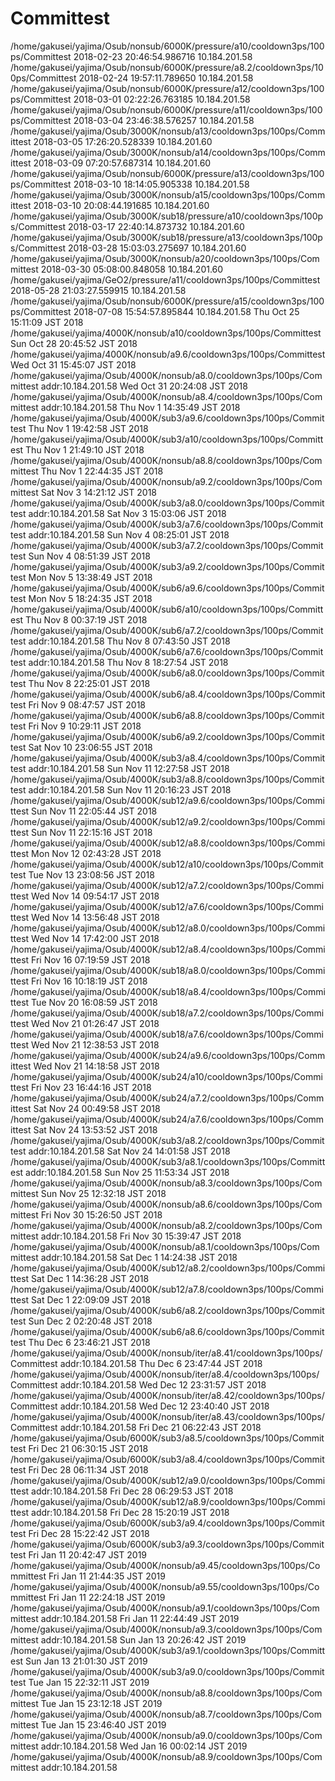 # Committest
  /home/gakusei/yajima/Osub/nonsub/6000K/pressure/a10/cooldown3ps/100ps/Committest 2018-02-23 20:46:54.986716 10.184.201.58
  /home/gakusei/yajima/Osub/nonsub/6000K/pressure/a8.2/cooldown3ps/100ps/Committest 2018-02-24 19:57:11.789650 10.184.201.58
  /home/gakusei/yajima/Osub/nonsub/6000K/pressure/a12/cooldown3ps/100ps/Committest 2018-03-01 02:22:26.763185 10.184.201.58
  /home/gakusei/yajima/Osub/nonsub/6000K/pressure/a11/cooldown3ps/100ps/Committest 2018-03-04 23:46:38.576257 10.184.201.58
  /home/gakusei/yajima/Osub/3000K/nonsub/a13/cooldown3ps/100ps/Committest 2018-03-05 17:26:20.528339 10.184.201.60
  /home/gakusei/yajima/Osub/3000K/nonsub/a14/cooldown3ps/100ps/Committest 2018-03-09 07:20:57.687314 10.184.201.60
  /home/gakusei/yajima/Osub/nonsub/6000K/pressure/a13/cooldown3ps/100ps/Committest 2018-03-10 18:14:05.905338 10.184.201.58
  /home/gakusei/yajima/Osub/3000K/nonsub/a15/cooldown3ps/100ps/Committest 2018-03-10 20:08:44.191685 10.184.201.60
  /home/gakusei/yajima/Osub/3000K/sub18/pressure/a10/cooldown3ps/100ps/Committest 2018-03-17 22:40:14.873732 10.184.201.60
  /home/gakusei/yajima/Osub/3000K/sub18/pressure/a13/cooldown3ps/100ps/Committest 2018-03-28 15:03:03.275697 10.184.201.60
  /home/gakusei/yajima/Osub/3000K/nonsub/a20/cooldown3ps/100ps/Committest 2018-03-30 05:08:00.848058 10.184.201.60
  /home/gakusei/yajima/GeO2/pressure/a11/cooldown3ps/100ps/Committest 2018-05-28 21:03:27.559915 10.184.201.58
  /home/gakusei/yajima/Osub/nonsub/6000K/pressure/a15/cooldown3ps/100ps/Committest 2018-07-08 15:54:57.895844 10.184.201.58
Thu Oct 25 15:11:09 JST 2018
/home/gakusei/yajima/4000K/nonsub/a10/cooldown3ps/100ps/Committest
Sun Oct 28 20:45:52 JST 2018
/home/gakusei/yajima/4000K/nonsub/a9.6/cooldown3ps/100ps/Committest
Wed Oct 31 15:45:07 JST 2018
/home/gakusei/yajima/Osub/4000K/nonsub/a8.0/cooldown3ps/100ps/Committest
addr:10.184.201.58
Wed Oct 31 20:24:08 JST 2018
/home/gakusei/yajima/Osub/4000K/nonsub/a8.4/cooldown3ps/100ps/Committest
addr:10.184.201.58
Thu Nov  1 14:35:49 JST 2018
/home/gakusei/yajima/Osub/4000K/sub3/a9.6/cooldown3ps/100ps/Committest
Thu Nov  1 19:42:58 JST 2018
/home/gakusei/yajima/Osub/4000K/sub3/a10/cooldown3ps/100ps/Committest
Thu Nov  1 21:49:10 JST 2018
/home/gakusei/yajima/Osub/4000K/nonsub/a8.8/cooldown3ps/100ps/Committest
Thu Nov  1 22:44:35 JST 2018
/home/gakusei/yajima/Osub/4000K/nonsub/a9.2/cooldown3ps/100ps/Committest
Sat Nov  3 14:21:12 JST 2018
/home/gakusei/yajima/Osub/4000K/sub3/a8.0/cooldown3ps/100ps/Committest
addr:10.184.201.58
Sat Nov  3 15:03:06 JST 2018
/home/gakusei/yajima/Osub/4000K/sub3/a7.6/cooldown3ps/100ps/Committest
addr:10.184.201.58
Sun Nov  4 08:25:01 JST 2018
/home/gakusei/yajima/Osub/4000K/sub3/a7.2/cooldown3ps/100ps/Committest
Sun Nov  4 08:51:39 JST 2018
/home/gakusei/yajima/Osub/4000K/sub3/a9.2/cooldown3ps/100ps/Committest
Mon Nov  5 13:38:49 JST 2018
/home/gakusei/yajima/Osub/4000K/sub6/a9.6/cooldown3ps/100ps/Committest
Mon Nov  5 18:24:35 JST 2018
/home/gakusei/yajima/Osub/4000K/sub6/a10/cooldown3ps/100ps/Committest
Thu Nov  8 00:37:19 JST 2018
/home/gakusei/yajima/Osub/4000K/sub6/a7.2/cooldown3ps/100ps/Committest
addr:10.184.201.58
Thu Nov  8 07:43:50 JST 2018
/home/gakusei/yajima/Osub/4000K/sub6/a7.6/cooldown3ps/100ps/Committest
addr:10.184.201.58
Thu Nov  8 18:27:54 JST 2018
/home/gakusei/yajima/Osub/4000K/sub6/a8.0/cooldown3ps/100ps/Committest
Thu Nov  8 22:25:01 JST 2018
/home/gakusei/yajima/Osub/4000K/sub6/a8.4/cooldown3ps/100ps/Committest
Fri Nov  9 08:47:57 JST 2018
/home/gakusei/yajima/Osub/4000K/sub6/a8.8/cooldown3ps/100ps/Committest
Fri Nov  9 10:29:11 JST 2018
/home/gakusei/yajima/Osub/4000K/sub6/a9.2/cooldown3ps/100ps/Committest
Sat Nov 10 23:06:55 JST 2018
/home/gakusei/yajima/Osub/4000K/sub3/a8.4/cooldown3ps/100ps/Committest
addr:10.184.201.58
Sun Nov 11 12:27:58 JST 2018
/home/gakusei/yajima/Osub/4000K/sub3/a8.8/cooldown3ps/100ps/Committest
addr:10.184.201.58
Sun Nov 11 20:16:23 JST 2018
/home/gakusei/yajima/Osub/4000K/sub12/a9.6/cooldown3ps/100ps/Committest
Sun Nov 11 22:05:44 JST 2018
/home/gakusei/yajima/Osub/4000K/sub12/a9.2/cooldown3ps/100ps/Committest
Sun Nov 11 22:15:16 JST 2018
/home/gakusei/yajima/Osub/4000K/sub12/a8.8/cooldown3ps/100ps/Committest
Mon Nov 12 02:43:28 JST 2018
/home/gakusei/yajima/Osub/4000K/sub12/a10/cooldown3ps/100ps/Committest
Tue Nov 13 23:08:56 JST 2018
/home/gakusei/yajima/Osub/4000K/sub12/a7.2/cooldown3ps/100ps/Committest
Wed Nov 14 09:54:17 JST 2018
/home/gakusei/yajima/Osub/4000K/sub12/a7.6/cooldown3ps/100ps/Committest
Wed Nov 14 13:56:48 JST 2018
/home/gakusei/yajima/Osub/4000K/sub12/a8.0/cooldown3ps/100ps/Committest
Wed Nov 14 17:42:00 JST 2018
/home/gakusei/yajima/Osub/4000K/sub12/a8.4/cooldown3ps/100ps/Committest
Fri Nov 16 07:19:59 JST 2018
/home/gakusei/yajima/Osub/4000K/sub18/a8.0/cooldown3ps/100ps/Committest
Fri Nov 16 10:18:19 JST 2018
/home/gakusei/yajima/Osub/4000K/sub18/a8.4/cooldown3ps/100ps/Committest
Tue Nov 20 16:08:59 JST 2018
/home/gakusei/yajima/Osub/4000K/sub18/a7.2/cooldown3ps/100ps/Committest
Wed Nov 21 01:26:47 JST 2018
/home/gakusei/yajima/Osub/4000K/sub18/a7.6/cooldown3ps/100ps/Committest
Wed Nov 21 12:38:53 JST 2018
/home/gakusei/yajima/Osub/4000K/sub24/a9.6/cooldown3ps/100ps/Committest
Wed Nov 21 14:18:58 JST 2018
/home/gakusei/yajima/Osub/4000K/sub24/a10/cooldown3ps/100ps/Committest
Fri Nov 23 16:44:16 JST 2018
/home/gakusei/yajima/Osub/4000K/sub24/a7.2/cooldown3ps/100ps/Committest
Sat Nov 24 00:49:58 JST 2018
/home/gakusei/yajima/Osub/4000K/sub24/a7.6/cooldown3ps/100ps/Committest
Sat Nov 24 13:53:52 JST 2018
/home/gakusei/yajima/Osub/4000K/sub3/a8.2/cooldown3ps/100ps/Committest
addr:10.184.201.58
Sat Nov 24 14:01:58 JST 2018
/home/gakusei/yajima/Osub/4000K/sub3/a8.1/cooldown3ps/100ps/Committest
addr:10.184.201.58
Sun Nov 25 11:53:34 JST 2018
/home/gakusei/yajima/Osub/4000K/nonsub/a8.3/cooldown3ps/100ps/Committest
Sun Nov 25 12:32:18 JST 2018
/home/gakusei/yajima/Osub/4000K/nonsub/a8.6/cooldown3ps/100ps/Committest
Fri Nov 30 15:26:50 JST 2018
/home/gakusei/yajima/Osub/4000K/nonsub/a8.2/cooldown3ps/100ps/Committest
addr:10.184.201.58
Fri Nov 30 15:39:47 JST 2018
/home/gakusei/yajima/Osub/4000K/nonsub/a8.1/cooldown3ps/100ps/Committest
addr:10.184.201.58
Sat Dec  1 14:24:38 JST 2018
/home/gakusei/yajima/Osub/4000K/sub12/a8.2/cooldown3ps/100ps/Committest
Sat Dec  1 14:36:28 JST 2018
/home/gakusei/yajima/Osub/4000K/sub12/a7.8/cooldown3ps/100ps/Committest
Sat Dec  1 22:09:09 JST 2018
/home/gakusei/yajima/Osub/4000K/sub6/a8.2/cooldown3ps/100ps/Committest
Sun Dec  2 02:20:48 JST 2018
/home/gakusei/yajima/Osub/4000K/sub6/a8.6/cooldown3ps/100ps/Committest
Thu Dec  6 23:46:21 JST 2018
/home/gakusei/yajima/Osub/4000K/nonsub/iter/a8.41/cooldown3ps/100ps/Committest
addr:10.184.201.58
Thu Dec  6 23:47:44 JST 2018
/home/gakusei/yajima/Osub/4000K/nonsub/iter/a8.4/cooldown3ps/100ps/Committest
addr:10.184.201.58
Wed Dec 12 23:31:57 JST 2018
/home/gakusei/yajima/Osub/4000K/nonsub/iter/a8.42/cooldown3ps/100ps/Committest
addr:10.184.201.58
Wed Dec 12 23:40:40 JST 2018
/home/gakusei/yajima/Osub/4000K/nonsub/iter/a8.43/cooldown3ps/100ps/Committest
addr:10.184.201.58
Fri Dec 21 06:22:43 JST 2018
/home/gakusei/yajima/Osub/6000K/sub3/a8.5/cooldown3ps/100ps/Committest
Fri Dec 21 06:30:15 JST 2018
/home/gakusei/yajima/Osub/6000K/sub3/a8.4/cooldown3ps/100ps/Committest
Fri Dec 28 06:11:34 JST 2018
/home/gakusei/yajima/Osub/4000K/sub12/a9.0/cooldown3ps/100ps/Committest
addr:10.184.201.58
Fri Dec 28 06:29:53 JST 2018
/home/gakusei/yajima/Osub/4000K/sub12/a8.9/cooldown3ps/100ps/Committest
addr:10.184.201.58
Fri Dec 28 15:20:19 JST 2018
/home/gakusei/yajima/Osub/6000K/sub3/a9.4/cooldown3ps/100ps/Committest
Fri Dec 28 15:22:42 JST 2018
/home/gakusei/yajima/Osub/6000K/sub3/a9.3/cooldown3ps/100ps/Committest
Fri Jan 11 20:42:47 JST 2019
/home/gakusei/yajima/Osub/4000K/nonsub/a9.45/cooldown3ps/100ps/Committest
Fri Jan 11 21:44:35 JST 2019
/home/gakusei/yajima/Osub/4000K/nonsub/a9.55/cooldown3ps/100ps/Committest
Fri Jan 11 22:24:18 JST 2019
/home/gakusei/yajima/Osub/4000K/nonsub/a9.1/cooldown3ps/100ps/Committest
addr:10.184.201.58
Fri Jan 11 22:44:49 JST 2019
/home/gakusei/yajima/Osub/4000K/nonsub/a9.3/cooldown3ps/100ps/Committest
addr:10.184.201.58
Sun Jan 13 20:26:42 JST 2019
/home/gakusei/yajima/Osub/4000K/sub3/a9.1/cooldown3ps/100ps/Committest
Sun Jan 13 21:01:30 JST 2019
/home/gakusei/yajima/Osub/4000K/sub3/a9.0/cooldown3ps/100ps/Committest
Tue Jan 15 22:32:11 JST 2019
/home/gakusei/yajima/Osub/4000K/nonsub/a8.8/cooldown3ps/100ps/Committest
Tue Jan 15 23:12:18 JST 2019
/home/gakusei/yajima/Osub/4000K/nonsub/a8.7/cooldown3ps/100ps/Committest
Tue Jan 15 23:46:40 JST 2019
/home/gakusei/yajima/Osub/4000K/nonsub/a9.0/cooldown3ps/100ps/Committest
addr:10.184.201.58
Wed Jan 16 00:02:14 JST 2019
/home/gakusei/yajima/Osub/4000K/nonsub/a8.9/cooldown3ps/100ps/Committest
addr:10.184.201.58
